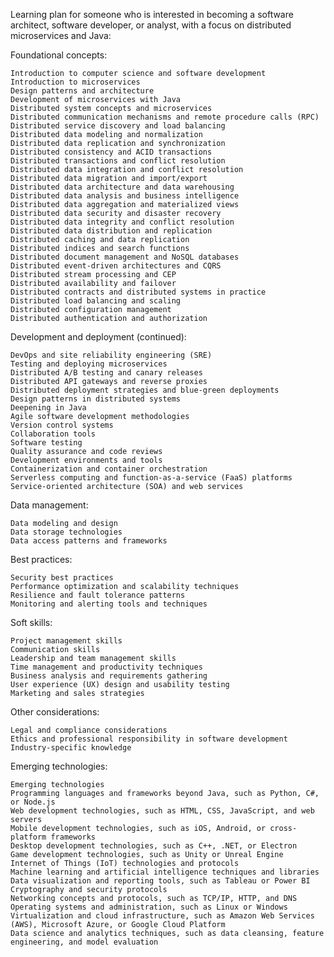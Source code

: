 Learning plan for someone who is interested in becoming a software architect, software developer, or analyst, with a focus on distributed microservices and Java:


Foundational concepts:

    Introduction to computer science and software development
    Introduction to microservices
    Design patterns and architecture
    Development of microservices with Java
    Distributed system concepts and microservices
    Distributed communication mechanisms and remote procedure calls (RPC)
    Distributed service discovery and load balancing
    Distributed data modeling and normalization
    Distributed data replication and synchronization
    Distributed consistency and ACID transactions
    Distributed transactions and conflict resolution
    Distributed data integration and conflict resolution
    Distributed data migration and import/export
    Distributed data architecture and data warehousing
    Distributed data analysis and business intelligence
    Distributed data aggregation and materialized views
    Distributed data security and disaster recovery
    Distributed data integrity and conflict resolution
    Distributed data distribution and replication
    Distributed caching and data replication
    Distributed indices and search functions
    Distributed document management and NoSQL databases
    Distributed event-driven architectures and CQRS
    Distributed stream processing and CEP
    Distributed availability and failover
    Distributed contracts and distributed systems in practice
    Distributed load balancing and scaling
    Distributed configuration management
    Distributed authentication and authorization

Development and deployment (continued):

    DevOps and site reliability engineering (SRE)
    Testing and deploying microservices
    Distributed A/B testing and canary releases
    Distributed API gateways and reverse proxies
    Distributed deployment strategies and blue-green deployments
    Design patterns in distributed systems
    Deepening in Java
    Agile software development methodologies
    Version control systems
    Collaboration tools
    Software testing
    Quality assurance and code reviews
    Development environments and tools
    Containerization and container orchestration
    Serverless computing and function-as-a-service (FaaS) platforms
    Service-oriented architecture (SOA) and web services

Data management:

    Data modeling and design
    Data storage technologies
    Data access patterns and frameworks

Best practices:

    Security best practices
    Performance optimization and scalability techniques
    Resilience and fault tolerance patterns
    Monitoring and alerting tools and techniques

Soft skills:

    Project management skills
    Communication skills
    Leadership and team management skills
    Time management and productivity techniques
    Business analysis and requirements gathering
    User experience (UX) design and usability testing
    Marketing and sales strategies

Other considerations:

    Legal and compliance considerations
    Ethics and professional responsibility in software development
    Industry-specific knowledge

Emerging technologies:

    Emerging technologies
    Programming languages and frameworks beyond Java, such as Python, C#, or Node.js
    Web development technologies, such as HTML, CSS, JavaScript, and web servers
    Mobile development technologies, such as iOS, Android, or cross-platform frameworks
    Desktop development technologies, such as C++, .NET, or Electron
    Game development technologies, such as Unity or Unreal Engine
    Internet of Things (IoT) technologies and protocols
    Machine learning and artificial intelligence techniques and libraries
    Data visualization and reporting tools, such as Tableau or Power BI
    Cryptography and security protocols
    Networking concepts and protocols, such as TCP/IP, HTTP, and DNS
    Operating systems and administration, such as Linux or Windows
    Virtualization and cloud infrastructure, such as Amazon Web Services (AWS), Microsoft Azure, or Google Cloud Platform
    Data science and analytics techniques, such as data cleansing, feature engineering, and model evaluation
